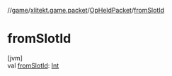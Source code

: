 //[game](../../../index.md)/[xlitekt.game.packet](../index.md)/[OpHeldPacket](index.md)/[fromSlotId](from-slot-id.md)

# fromSlotId

[jvm]\
val [fromSlotId](from-slot-id.md): [Int](https://kotlinlang.org/api/latest/jvm/stdlib/kotlin/-int/index.html)
